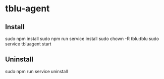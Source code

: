 # tblu-agent
## Install
sudo npm install
sudo npm run service install
sudo chown -R tblu:tblu <Install DIR>
sudo service tbluagent start

## Uninstall
sudo npm run service uninstall
